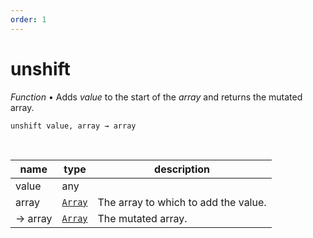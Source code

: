 ```yaml
---
order: 1
---
```

# unshift

_Function_ &bull; Adds _value_ to the start of the _array_ and returns the mutated array.

<pre><code>unshift value, array &rarr; array</code></pre>
<br>

| name | type | description |
|------|------|-------------|
|value|any||
|array|[`Array`][Array]|The array to which to add the value.|
|&rarr; array|[`Array`][Array]|The mutated array.|




[Array]: https://developer.mozilla.org/en-US/docs/Web/JavaScript/Reference/Global_Objects/Array